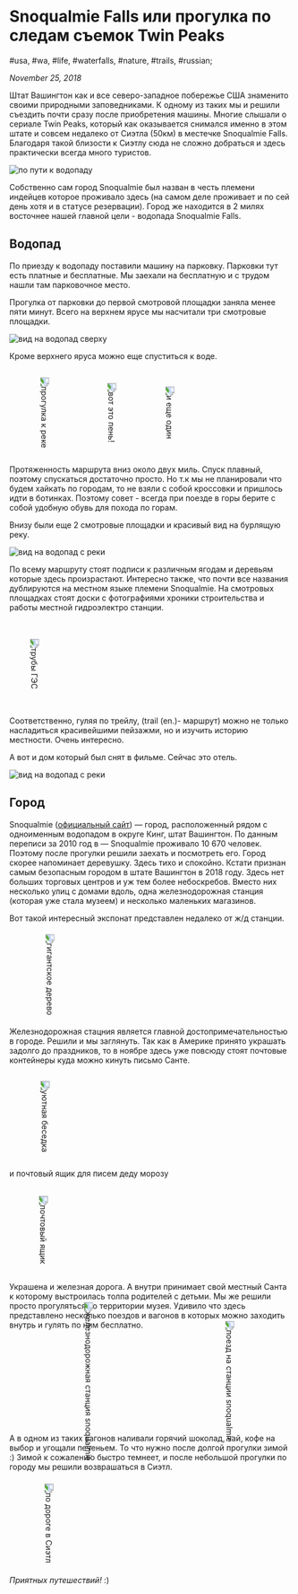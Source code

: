 # Snoqualmie Falls или прогулка по следам съемок Twin Peaks

#usa, #wa, #life, #waterfalls, #nature, #trails, #russian;

_November 25, 2018_

Штат Вашингтон как и все северо-западное побережье США знаменито своими природными заповедниками. К одному из таких мы и решили съездить почти сразу после приобретения машины. Многие слышали о сериале Twin Peaks, который как оказывается снимался именно в этом штате и совсем недалеко от Сиэтла (50км) в местечке Snoqualmie Falls. Благодаря такой близости к Сиэтлу сюда не сложно добраться и здесь практически всегда много туристов.

![по пути к водопаду](/images/snoqualmie-falls-ili-po-sledam-semok-twin-peaks/IMG_0366.jpg "по пути к водопаду")

Собственно сам город Snoqualmie был назван в честь племени индейцев которое проживало здесь (на самом деле проживает и по сей день хотя и в статусе резервации). Город же находится в 2 милях восточнее нашей главной цели - водопада Snoqualmie Falls.

## Водопад

По приезду к водопаду поставили машину на парковку. Парковки тут есть платные и бесплатные. Мы заехали на бесплатную и с трудом нашли там парковочное место.

Прогулка от парковки до первой смотровой площадки заняла менее пяти минут. Всего на верхнем ярусе мы насчитали три смотровые площадки. 

![вид на водопад сверху](/images/snoqualmie-falls-ili-po-sledam-semok-twin-peaks/IMG_0423.jpg "вид на водопад сверху")

Кроме верхнего яруса можно еще спуститься к воде.

<img src="/images/snoqualmie-falls-ili-po-sledam-semok-twin-peaks/IMG_0388.jpg" alt="прогулка к реке" title="прогулка к реке" style="transform: rotate(90deg);margin: 5em auto;">

<img src="/images/snoqualmie-falls-ili-po-sledam-semok-twin-peaks/IMG_0383.jpg" alt="вот это пень!" title="вот это пень!" style="transform: rotate(90deg);margin: 5em auto;">

<img src="/images/snoqualmie-falls-ili-po-sledam-semok-twin-peaks/IMG_0413.jpg" alt="и еще один" title="и еще один" style="transform: rotate(90deg);margin: 5em auto;">

Протяженность маршрута вниз около двух миль. Спуск плавный, поэтому спускаться достаточно просто. Но т.к мы не планировали что будем хайкать по городам, то не взяли с собой кроссовки и пришлось идти в ботинках. Поэтому совет - всегда при поезде в горы берите с собой удобную обувь для похода по горам.

Внизу были еще 2 смотровые площадки и красивый вид на бурлящую реку.

![вид на водопад с реки](/images/snoqualmie-falls-ili-po-sledam-semok-twin-peaks/IMG_0408.jpg)

По всему маршруту стоят подписи к различным ягодам и деревьям которые здесь произрастают. Интересно также, что почти все названия дублируются на местном языке племени Snoqualmie. На смотровых площадках стоят доски с фотографиями хроники строительства и работы местной гидроэлектро станции.

<img src="/images/snoqualmie-falls-ili-po-sledam-semok-twin-peaks/IMG_0393.JPG" alt="трубы ГЭС" title="трубы ГЭС" style="transform: rotate(90deg);margin: 5em auto;">

Соответственно, гуляя по трейлу, (trail (en.)- маршрут) можно не только насладиться красивейшими пейзажми, но и изучить историю местности. Очень интересно.

А вот и дом который был снят в фильме. Сейчас это отель.

![вид на водопад с реки](/images/snoqualmie-falls-ili-po-sledam-semok-twin-peaks/IMG_0431.jpg "вид на водопад с реки")

## Город

Snoqualmie ([официальный сайт](https://www.ci.snoqualmie.wa.us/)) — город, расположенный рядом с одноименным водопадом в округе Кинг, штат Вашингтон. По данным переписи за 2010 год в — Snoqualmie проживало 10 670 человек. Поэтому после прогулки решили заехать и посмотреть его. Город скорее напоминает деревушку. Здесь тихо и спокойно. Кстати признан самым безопасным городом в штате Вашингтон в 2018 году. Здесь нет больших торговых центров и уж тем более небоскребов. Вместо них несколько улиц с домами вдоль, одна железнодорожная станция (которая уже стала музеем) и несколько маленьких магазинов.

Вот такой интересный экспонат представлен недалеко от ж/д станции.

<img src="/images/snoqualmie-falls-ili-po-sledam-semok-twin-peaks/IMG_0437.jpg" alt="гигантское дерево" title="гигантское дерево" style="transform: rotate(90deg);margin: 5em auto;">

Железнодорожная стацния является главной достопримечательностью в городе. Решили и мы заглянуть. Так как в Америке принято украшать задолго до праздников, то в ноябре здесь уже повсюду стоят почтовые контейнеры куда можно кинуть письмо Санте. 

<img src="/images/snoqualmie-falls-ili-po-sledam-semok-twin-peaks/IMG_0442.jpg" alt="уютная беседка" title="уютная беседка" style="transform: rotate(90deg);margin: 5em auto;">

и почтовый ящик для писем деду морозу

<img src="/images/snoqualmie-falls-ili-po-sledam-semok-twin-peaks/IMG_0444.jpg" alt="почтовый ящик" title="почтовый ящик" style="transform: rotate(90deg);margin: 5em auto;">

Украшена и железная дорога. А внутри принимает свой местный Санта к которому выстроилась толпа родителей с детьми. Мы же решили просто прогуляться по территории музея. Удивило что здесь представлено несколько поездов и вагонов в которых можно заходить внутрь и гулять по ним бесплатно. 

<img src="/images/snoqualmie-falls-ili-po-sledam-semok-twin-peaks/IMG_0452.jpg" alt="железнодорожная станция snoqualmie" title="железнодорожная станция snoqualmie" style="transform: rotate(90deg);margin: 5em auto;">

<img src="/images/snoqualmie-falls-ili-po-sledam-semok-twin-peaks/IMG_0456.jpg" alt="поезд на станции snoqualmie" title="поезд на станции snoqualmie" style="transform: rotate(90deg);margin: 5em auto;">

А в одном из таких вагонов наливали горячий шоколад, чай, кофе на выбор и угощали печеньем. То что нужно после долгой прогулки зимой :)
Зимой к сожалению быстро темнеет, и после небольшой прогулки по городу мы решили возврашаться в Сиэтл.

<img src="/images/snoqualmie-falls-ili-po-sledam-semok-twin-peaks/IMG_0466.JPG" alt="по дороге в Сиэтл" title="по дороге в Сиэтл" style="transform: rotate(90deg);margin: 5em auto;">

_Приятных путешествий!_ :)